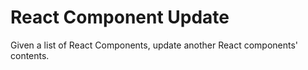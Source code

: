 # React Component Update
Given a list of React Components, update another React components' contents.
